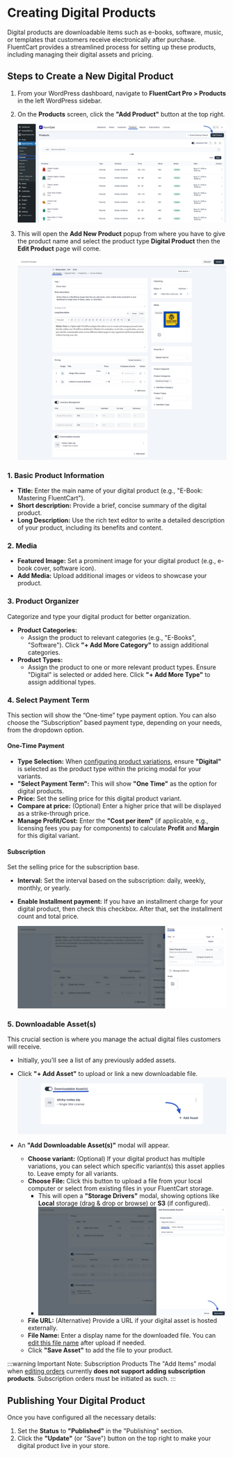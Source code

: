  # Creating Digital Products

Digital products are downloadable items such as e-books, software, music, or templates that customers receive electronically after purchase. FluentCart provides a streamlined process for setting up these products, including managing their digital assets and pricing.

## Steps to Create a New Digital Product

1.  From your WordPress dashboard, navigate to **FluentCart Pro > Products** in the left WordPress sidebar.
2.  On the **Products** screen, click the **"Add Product"** button at the top right.

    ![Screenshot of Add Product Button](/guide/public/images/product-types-creation/creating-digital-product/Digital-product-1.png)

3.  This will open the **Add New Product** popup from where you have to give the product name and select the product type **Digital Product** then the **Edit Product** page will come.

    ![Screenshot of Product Edit Screen (Digital Product Example)](/guide/public/images/product-types-creation/creating-digital-product/Digital-product-3.png) 

### 1. Basic Product Information

* **Title:** Enter the main name of your digital product (e.g., "E-Book: Mastering FluentCart").
* **Short description:** Provide a brief, concise summary of the digital product.
* **Long Description:** Use the rich text editor to write a detailed description of your product, including its benefits and content.

### 2. Media

* **Featured Image:** Set a prominent image for your digital product (e.g., e-book cover, software icon).
* **Add Media:** Upload additional images or videos to showcase your product.

### 3. Product Organizer

Categorize and type your digital product for better organization.

* **Product Categories:**
    * Assign the product to relevant categories (e.g., "E-Books", "Software"). Click **"+ Add More Category"** to assign additional categories.
* **Product Types:**
    * Assign the product to one or more relevant product types. Ensure "Digital" is selected or added here. Click **"+ Add More Type"** to assign additional types.

### 4. Select Payment Term

This section will show the “One-time” type payment option. You can also choose the “Subscription” based payment type, depending on your needs, from the dropdown option.

#### One-Time Payment

* **Type Selection:** When [configuring product variations](/guide/product-types-creation/creating-physical-products#pricing-variations), ensure **"Digital"** is selected as the product type within the pricing modal for your variants.
* **"Select Payment Term":** This will show **"One Time"** as the option for digital products.
* **Price:** Set the selling price for this digital product variant.
* **Compare at price:** (Optional) Enter a higher price that will be displayed as a strike-through price.
* **Manage Profit/Cost:** Enter the **"Cost per item"** (if applicable, e.g., licensing fees you pay for components) to calculate **Profit** and **Margin** for this digital variant.

#### Subscription

Set the selling price for the subscription base.

* **Interval:** Set the interval based on the subscription: daily, weekly, monthly, or yearly.
* **Enable Installment payment:** If you have an installment charge for your digital product, then check this checkbox. After that, set the installment count and total price.

    ![Screenshot of One-Time Payment Pricing Modal](/guide/public/images/product-types-creation/creating-digital-product/Digital-product-4.png)

### 5. Downloadable Asset(s)

This crucial section is where you manage the actual digital files customers will receive.

* Initially, you'll see a list of any previously added assets.
* Click **"+ Add Asset"** to upload or link a new downloadable file.
    ![Screenshot of Add Downloadable Asset(s) Button](/guide/public/images/product-types-creation/creating-digital-product/Digital-product-5.png) 
* An **"Add Downloadable Asset(s)"** modal will appear.

    * **Choose variant:** (Optional) If your digital product has multiple variations, you can select which specific variant(s) this asset applies to. Leave empty for all variants.
    * **Choose File:** Click this button to upload a file from your local computer or select from existing files in your FluentCart storage.
        * This will open a **"Storage Drivers"** modal, showing options like **Local** storage (drag & drop or browse) or **S3** (if configured).
        * ![Screenshot of Choose File Modal (Storage Drivers)](/guide/public/images/product-types-creation/creating-digital-product/Digital-product-6.png)
    * **File URL:** (Alternative) Provide a URL if your digital asset is hosted externally.
    * **File Name:** Enter a display name for the downloaded file. You can [edit this file name](/guide/product-types-creation/creating-digital-products#editing-uploaded-file-names) after upload if needed.
    * Click **"Save Asset"** to add the file to your product.

:::warning Important Note: Subscription Products
The "Add Items" modal when [editing orders](/guide/store-management/orders-management/editing-existing-orders) currently **does not support adding subscription products**. Subscription orders must be initiated as such.
:::

## Publishing Your Digital Product

Once you have configured all the necessary details:

1.  Set the **Status** to **"Published"** in the "Publishing" section.
2.  Click the **"Update"** (or "Save") button on the top right to make your digital product live in your store.


